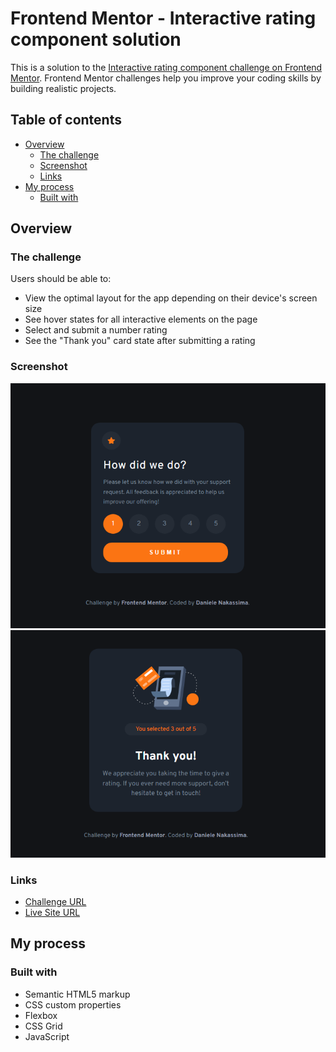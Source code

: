 # Frontend Mentor - Interactive rating component solution

This is a solution to the [Interactive rating component challenge on Frontend Mentor](https://www.frontendmentor.io/challenges/interactive-rating-component-koxpeBUmI). Frontend Mentor challenges help you improve your coding skills by building realistic projects. 

## Table of contents

- [Overview](#overview)
  - [The challenge](#the-challenge)
  - [Screenshot](#screenshot)
  - [Links](#links)
- [My process](#my-process)
  - [Built with](#built-with)

## Overview

### The challenge

Users should be able to:

- View the optimal layout for the app depending on their device's screen size
- See hover states for all interactive elements on the page
- Select and submit a number rating
- See the "Thank you" card state after submitting a rating

### Screenshot

![](./src/img/rating-card.png)
![](./src/img/thank-card.png)

### Links

- [Challenge URL](https://www.frontendmentor.io/challenges/interactive-rating-component-koxpeBUmI)
- [Live Site URL](https://danynaka.github.io/InteractiveRatingComponent/)

## My process

### Built with

- Semantic HTML5 markup
- CSS custom properties
- Flexbox
- CSS Grid
- JavaScript

